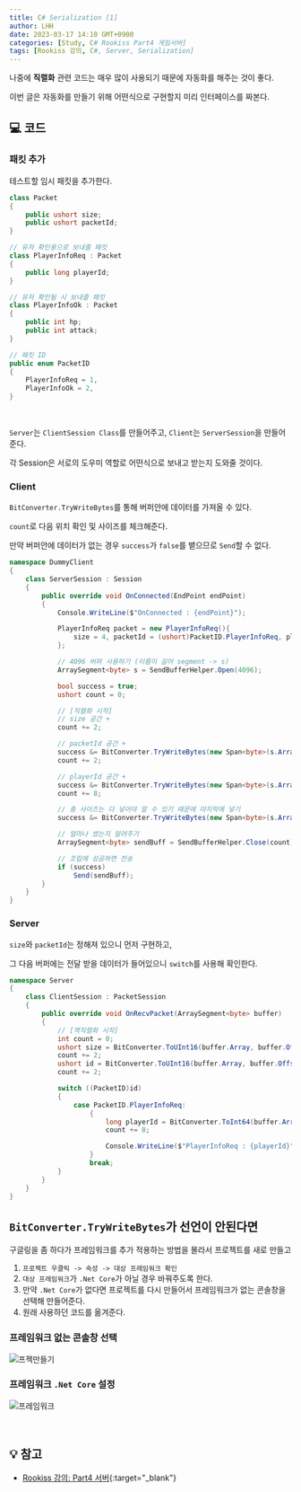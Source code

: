 ```yaml
---
title: C# Serialization [1]
author: LHH
date: 2023-03-17 14:10 GMT+0900
categories: [Study, C# Rookiss Part4 게임서버]
tags: [Rookiss 강의, C#, Server, Serialization]
---
```


나중에 **직렬화** 관련 코드는 매우 많이 사용되기 때문에 자동화를 해주는 것이 좋다.

이번 글은 자동화를 만들기 위해 어떤식으로 구현할지 미리 인터페이스를 짜본다.

## 💻 코드
### 패킷 추가
테스트할 임시 패킷을 추가한다.
```cs
class Packet
{
    public ushort size;
    public ushort packetId;
}

// 유저 확인용으로 보내줄 패킷
class PlayerInfoReq : Packet
{
    public long playerId;
}

// 유저 확인될 시 보내줄 패킷
class PlayerInfoOk : Packet
{
    public int hp;
    public int attack;
}

// 패킷 ID
public enum PacketID
{
    PlayerInfoReq = 1,
    PlayerInfoOk = 2,
}
```
<br>

`Server`는 `ClientSession Class`를 만들어주고, `Client`는 `ServerSession`을 만들어준다.

각 Session은 서로의 도우미 역할로 어떤식으로 보내고 받는지 도와줄 것이다.

### Client
`BitConverter.TryWriteBytes`를 통해 버퍼안에 데이터를 가져올 수 있다.

`count`로 다음 위치 확인 및 사이즈를 체크해준다.

만약 버퍼안에 데이터가 없는 경우 `success`가 `false`를 뱉으므로 `Send`할 수 없다.
```cs
namespace DummyClient
{
    class ServerSession : Session
    {
        public override void OnConnected(EndPoint endPoint)
        {
            Console.WriteLine($"OnConnected : {endPoint}");

            PlayerInfoReq packet = new PlayerInfoReq(){
                size = 4, packetId = (ushort)PacketID.PlayerInfoReq, playerId = 1001
            };

            // 4096 버퍼 사용하기 (이름이 길어 segment -> s)
            ArraySegment<byte> s = SendBufferHelper.Open(4096);

            bool success = true;
            ushort count = 0;

            // [직렬화 시작]
            // size 공간 +
            count += 2;

            // packetId 공간 +
            success &= BitConverter.TryWriteBytes(new Span<byte>(s.Array, s.Offset + count, s.Count - count), packet.packetId);
            count += 2;

            // playerId 공간 +
            success &= BitConverter.TryWriteBytes(new Span<byte>(s.Array, s.Offset + count, s.Count - count), packet.playerId);
            count += 8;

            // 총 사이즈는 다 넣어야 알 수 있기 때문에 마지막에 넣기 
            success &= BitConverter.TryWriteBytes(new Span<byte>(s.Array, s.Offset, s.Count), count);

            // 얼마나 썼는지 알려주기
            ArraySegment<byte> sendBuff = SendBufferHelper.Close(count);

            // 조립에 성공하면 전송
            if (success)
                Send(sendBuff);
        }
    }
}
```

### Server
`size`와 `packetId`는 정해져 있으니 먼저 구현하고,

그 다음 버퍼에는 전달 받을 데이터가 들어있으니 `switch`를 사용해 확인한다.
```cs
namespace Server
{
    class ClientSession : PacketSession
    {
        public override void OnRecvPacket(ArraySegment<byte> buffer)
        {
            // [역직렬화 시작]
            int count = 0;
            ushort size = BitConverter.ToUInt16(buffer.Array, buffer.Offset);
            count += 2;
            ushort id = BitConverter.ToUInt16(buffer.Array, buffer.Offset + count);
            count += 2;

            switch ((PacketID)id)
            {
                case PacketID.PlayerInfoReq:
                    {
                        long playerId = BitConverter.ToInt64(buffer.Array, buffer.Offset + count);
                        count += 8;

                        Console.WriteLine($"PlayerInfoReq : {playerId}");
                    }
                    break;
            }
        }
    }
}
```

## `BitConverter.TryWriteBytes`가 선언이 안된다면
구글링을 좀 하다가 프레임워크를 추가 적용하는 방법을 몰라서 프로젝트를 새로 만들고 
1. `프로젝트 우클릭 -> 속성 -> 대상 프레임워크 확인`
2. `대상 프레임워크`가 `.Net Core`가 아닐 경우 바꿔주도록 한다.
3. 만약 `.Net Core`가 없다면 프로젝트를 다시 만들어서 프레임워크가 없는 콘솔창을 선택해 만들어준다.
4. 원래 사용하던 코드를 옮겨준다.

### 프레임워크 없는 콘솔창 선택
![프젝만들기](https://user-images.githubusercontent.com/110723307/225818255-998ca5f9-6f16-4d58-9104-6b5c79ba9042.PNG)

### 프레임워크 `.Net Core` 설정
![프레임워크](https://user-images.githubusercontent.com/110723307/225818259-79f3ead0-3d22-419a-bbd7-063c798474ce.PNG)

<br>

## 💡 참고
- [Rookiss 강의: Part4 서버](https://www.inflearn.com/course/%EC%9C%A0%EB%8B%88%ED%8B%B0-mmorpg-%EA%B0%9C%EB%B0%9C-part4){:target="_blank"}